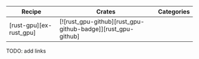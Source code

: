 | Recipe | Crates | Categories |
|--------|--------|------------|
| [rust-gpu][ex-rust_gpu] | [![rust_gpu-github][rust_gpu-github-badge]][rust_gpu-github] | |

<div class="hidden">
TODO: add links
</div>
